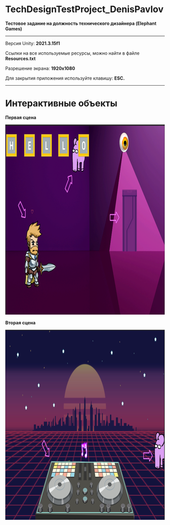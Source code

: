 # TechDesignTestProject_DenisPavlov
<b>Тестовое задание на должность технического дизайнера (Elephant Games)</b>

-------------------------------
Версия Unity:  <b>2021.3.15f1 </b>

Ссылки на все используемые ресурсы, можно найти в файле <b>Resources.txt</b>

Разрешение экрана: <b>1920x1080</b>

Для закрытия приложения используйте клавишу: <b>ESC.</b>

-------------------------------

<h1>Интерактивные объекты</h1>

<b>Первая сцена</b>

<img src="https://github.com/DenisPavlov0/TechDesignTestProject_DenisPavlov/blob/main/Image/first_scene.png" alt="image" width="800" height="600">

<b>Вторая сцена</b>

<img src="https://github.com/DenisPavlov0/TechDesignTestProject_DenisPavlov/blob/main/Image/second_scene.png" alt="image" width="800" height="600">

